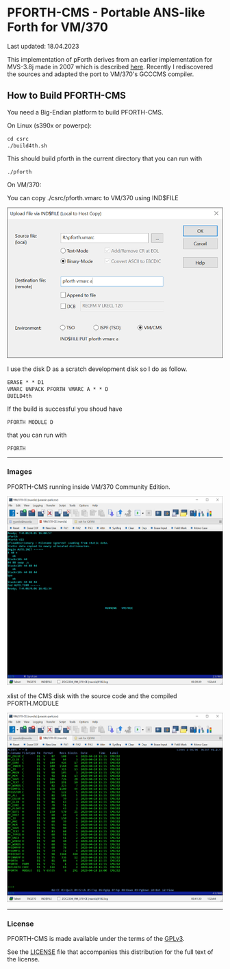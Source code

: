 # PFORTH-CMS - Portable ANS-like Forth for VM/370

Last updated: 18.04.2023

This implementation of pForth derives from an earlier implementation for MVS-3.8j made in 2007 which is described [here](https://www.complang.tuwien.ac.at/anton/forth-tagung07/vortraege/pforth.pdf).
Recently I rediscovered the sources and adapted the port to VM/370's GCCCMS compiler.

## How to Build PFORTH-CMS

You need a Big-Endian platform to build PFORTH-CMS.

On Linux (s390x or powerpc):

    cd csrc
    ./build4th.sh

This should build pforth in the current directory that you can run with

    ./pforth
    
On VM/370:

You can copy ./csrc/pforth.vmarc to VM/370 using IND$FILE

![](./images/pforth-vm370-11.png)

I use the disk D as a scratch development disk so I do as follow.
    
    ERASE * * D1
    VMARC UNPACK PFORTH VMARC A * * D
    BUILD4th
    
If the build is successful you shoud have
    
    PFORTH MODULE D
    
that you can run with
    
    PFORTH


------

### Images

PFORTH-CMS running inside VM/370 Community Edition.

![](./images/pforth-vm370-09.png)

xlist of the CMS disk with the source code and the compiled PFORTH.MODULE

![](./images/pforth-vm370-10.png)



------

### License
PFORTH-CMS is made available under the terms of the [GPLv3][gplv3].

See the [LICENSE][license] file that accompanies this distribution for the full text of the license.

[gplv3]: http://www.gnu.org/licenses/gpl.html
[license]: ./LICENSE
